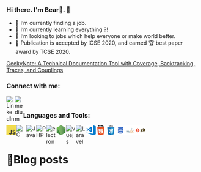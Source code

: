 ### Hi there. I'm Bear🐻. 👋

- 🔭 I’m currently finding a job.
- 🌱 I’m currently learning everything ?!
- 👯 I’m looking to jobs which help everyone or make world better. <!-- - ⚡ Fun fact: ... -->
- 📃 Publication is accepted by ICSE 2020, and earned 🏆 best paper award by TCSE 2020.

[GeekyNote: A Technical Documentation Tool with Coverage, Backtracking, Traces, and Couplings](https://www.youtube.com/watch?v=8vvNkmbIVbw)

### Connect with me:

[<img align="left" alt="LinkedIn" width="22px" src="https://cdn.jsdelivr.net/npm/simple-icons@v3/icons/linkedin.svg" />][linkedin]
[<img align="left" alt="medium" width="22px" src="https://cdn.jsdelivr.net/npm/simple-icons@v3/icons/medium.svg" />][medium]

<br />

### Languages and Tools:
<img align="left" alt="JavaScript" width="26px" src="https://raw.githubusercontent.com/github/explore/80688e429a7d4ef2fca1e82350fe8e3517d3494d/topics/javascript/javascript.png" />
<img align="left" alt="C" width="26px" src="https://upload.wikimedia.org/wikipedia/commons/thumb/1/18/ISO_C%2B%2B_Logo.svg/210px-ISO_C%2B%2B_Logo.svg.png" />
<img align="left" alt="Java" width="26px" src="https://upload.wikimedia.org/wikipedia/zh/8/88/Java_logo.png" />
<img align="left" alt="PHP" width="26px" src="https://upload.wikimedia.org/wikipedia/commons/2/27/PHP-logo.svg" />
<img align="left" alt="electron" width="26px" src="https://upload.wikimedia.org/wikipedia/commons/9/91/Electron_Software_Framework_Logo.svg" />
<img align="left" alt="Node.js" width="26px" src="https://raw.githubusercontent.com/github/explore/80688e429a7d4ef2fca1e82350fe8e3517d3494d/topics/nodejs/nodejs.png" />
<img align="left" alt="vuejs" width="26px" src="https://upload.wikimedia.org/wikipedia/commons/thumb/9/95/Vue.js_Logo_2.svg/1024px-Vue.js_Logo_2.svg.png" />
<img align="left" alt="Laravel" width="26px" src="https://upload.wikimedia.org/wikipedia/commons/thumb/9/9a/Laravel.svg/800px-Laravel.svg.png" />
<img align="left" alt="Visual Studio Code" width="26px" src="https://raw.githubusercontent.com/github/explore/80688e429a7d4ef2fca1e82350fe8e3517d3494d/topics/visual-studio-code/visual-studio-code.png" />
<img align="left" alt="HTML5" width="26px" src="https://raw.githubusercontent.com/github/explore/80688e429a7d4ef2fca1e82350fe8e3517d3494d/topics/html/html.png" />
<img align="left" alt="CSS3" width="26px" src="https://raw.githubusercontent.com/github/explore/80688e429a7d4ef2fca1e82350fe8e3517d3494d/topics/css/css.png" />
<img align="left" alt="SQL" width="26px" src="https://raw.githubusercontent.com/github/explore/80688e429a7d4ef2fca1e82350fe8e3517d3494d/topics/sql/sql.png" />
<img align="left" alt="MySQL" width="26px" src="https://raw.githubusercontent.com/github/explore/80688e429a7d4ef2fca1e82350fe8e3517d3494d/topics/mysql/mysql.png" />
<img align="left" alt="Git" width="26px" src="https://raw.githubusercontent.com/github/explore/80688e429a7d4ef2fca1e82350fe8e3517d3494d/topics/git/git.png" />

<br />
<br />

# 📕Blog posts

<!-- BLOG-POST-LIST:START -->
<!-- BLOG-POST-LIST:END -->


[linkedin]: https://linkedin.com/in/codeSTACKr
[medium]: https://medium.com/@Bear_

